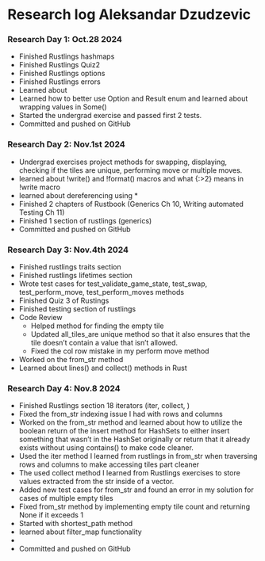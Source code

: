 # Research log Aleksandar Dzudzevic

### Research Day 1: Oct.28 2024

- Finished Rustlings hashmaps
- Finished Rustlings Quiz2
- Finished Rustlings options
- Finished Rustlings errors
- Learned about
- Learned how to better use Option and Result enum and learned about wrapping values in Some()
- Started the undergrad exercise and passed first 2 tests.
- Committed and pushed on GitHub

### Research Day 2: Nov.1st 2024

- Undergrad exercises project methods for swapping, displaying, checking if the tiles are unique, performing move or multiple moves.
- learned about !write() and !format() macros and what {:>2} means in !write macro
- learned about dereferencing using \*
- Finished 2 chapters of Rustbook (Generics Ch 10, Writing automated Testing Ch 11)
- Finished 1 section of rustlings (generics)
- Committed and pushed on GitHub

### Research Day 3: Nov.4th 2024

- Finished rustlings traits section
- Finished rustlings lifetimes section
- Wrote test cases for test_validate_game_state, test_swap, test_perform_move, test_perform_moves methods
- Finished Quiz 3 of Rustings
- Finished testing section of rustlings
- Code Review
  - Helped method for finding the empty tile
  - Updated all_tiles_are unique method so that it also ensures that the tile doesn’t contain a value that isn’t allowed.
  - Fixed the col row mistake in my perform move method
- Worked on the from_str method
- Learned about lines() and collect() methods in Rust

### Research Day 4: Nov.8 2024

- Finished Rustlings section 18 iterators (iter, collect, )
- Fixed the from_str indexing issue I had with rows and columns
- Worked on the from_str method and learned about how to utilize the boolean return of the insert method for HashSets to either insert something that wasn’t in the HashSet originally or return that it already exists without using contains() to make code cleaner.
- Used the iter method I learned from rustlings in from_str when traversing rows and columns to make accessing tiles part cleaner
- The used collect method I learned from Rustlings exercises to store values extracted from the str inside of a vector.
- Added new test cases for from_str and found an error in my solution for cases of multiple empty tiles
- Fixed from_str method by implementing empty tile count and returning None if it exceeds 1
- Started with shortest_path method
- learned about filter_map functionality
-
- Committed and pushed on GitHub
